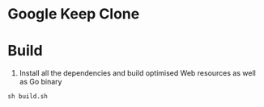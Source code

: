 # Google Keep Clone



# Build

1) Install all the dependencies and build optimised Web resources as well as Go binary
```
sh build.sh
```